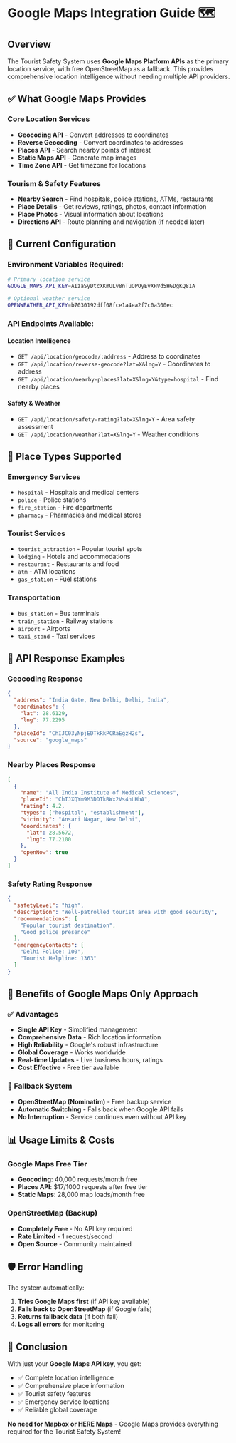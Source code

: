 # Google Maps Integration Guide 🗺️

## Overview
The Tourist Safety System uses **Google Maps Platform APIs** as the primary location service, with free OpenStreetMap as a fallback. This provides comprehensive location intelligence without needing multiple API providers.

## ✅ What Google Maps Provides

### **Core Location Services**
- **Geocoding API** - Convert addresses to coordinates
- **Reverse Geocoding** - Convert coordinates to addresses
- **Places API** - Search nearby points of interest
- **Static Maps API** - Generate map images
- **Time Zone API** - Get timezone for locations

### **Tourism & Safety Features**
- **Nearby Search** - Find hospitals, police stations, ATMs, restaurants
- **Place Details** - Get reviews, ratings, photos, contact information
- **Place Photos** - Visual information about locations
- **Directions API** - Route planning and navigation (if needed later)

## 🔧 Current Configuration

### Environment Variables Required:
```bash
# Primary location service
GOOGLE_MAPS_API_KEY=AIzaSyDtcXKmULv8nTuOPOyEvXHVd5HGDgKQ81A

# Optional weather service
OPENWEATHER_API_KEY=b7030192dff08fce1a4ea2f7c0a300ec
```

### API Endpoints Available:

#### **Location Intelligence**
- `GET /api/location/geocode/:address` - Address to coordinates
- `GET /api/location/reverse-geocode?lat=X&lng=Y` - Coordinates to address
- `GET /api/location/nearby-places?lat=X&lng=Y&type=hospital` - Find nearby places

#### **Safety & Weather**
- `GET /api/location/safety-rating?lat=X&lng=Y` - Area safety assessment
- `GET /api/location/weather?lat=X&lng=Y` - Weather conditions

## 🏥 Place Types Supported

### **Emergency Services**
- `hospital` - Hospitals and medical centers
- `police` - Police stations
- `fire_station` - Fire departments
- `pharmacy` - Pharmacies and medical stores

### **Tourist Services**
- `tourist_attraction` - Popular tourist spots
- `lodging` - Hotels and accommodations
- `restaurant` - Restaurants and food
- `atm` - ATM locations
- `gas_station` - Fuel stations

### **Transportation**
- `bus_station` - Bus terminals
- `train_station` - Railway stations
- `airport` - Airports
- `taxi_stand` - Taxi services

## 📱 API Response Examples

### **Geocoding Response**
```json
{
  "address": "India Gate, New Delhi, Delhi, India",
  "coordinates": {
    "lat": 28.6129,
    "lng": 77.2295
  },
  "placeId": "ChIJC03yNpjEDTkRkPCRaEgzH2s",
  "source": "google_maps"
}
```

### **Nearby Places Response**
```json
[
  {
    "name": "All India Institute of Medical Sciences",
    "placeId": "ChIJXQYm9M3DDTkRWx2Vs4hLHbA",
    "rating": 4.2,
    "types": ["hospital", "establishment"],
    "vicinity": "Ansari Nagar, New Delhi",
    "coordinates": {
      "lat": 28.5672,
      "lng": 77.2100
    },
    "openNow": true
  }
]
```

### **Safety Rating Response**
```json
{
  "safetyLevel": "high",
  "description": "Well-patrolled tourist area with good security",
  "recommendations": [
    "Popular tourist destination",
    "Good police presence"
  ],
  "emergencyContacts": [
    "Delhi Police: 100",
    "Tourist Helpline: 1363"
  ]
}
```

## 🚀 Benefits of Google Maps Only Approach

### **✅ Advantages**
- **Single API Key** - Simplified management
- **Comprehensive Data** - Rich location information
- **High Reliability** - Google's robust infrastructure
- **Global Coverage** - Works worldwide
- **Real-time Updates** - Live business hours, ratings
- **Cost Effective** - Free tier available

### **🔄 Fallback System**
- **OpenStreetMap (Nominatim)** - Free backup service
- **Automatic Switching** - Falls back when Google API fails
- **No Interruption** - Service continues even without API key

## 📊 Usage Limits & Costs

### **Google Maps Free Tier**
- **Geocoding**: 40,000 requests/month free
- **Places API**: $17/1000 requests after free tier
- **Static Maps**: 28,000 map loads/month free

### **OpenStreetMap (Backup)**
- **Completely Free** - No API key required
- **Rate Limited** - 1 request/second
- **Open Source** - Community maintained

## 🛡️ Error Handling

The system automatically:
1. **Tries Google Maps first** (if API key available)
2. **Falls back to OpenStreetMap** (if Google fails)
3. **Returns fallback data** (if both fail)
4. **Logs all errors** for monitoring

## 🎯 Conclusion

With just your **Google Maps API key**, you get:
- ✅ Complete location intelligence
- ✅ Comprehensive place information
- ✅ Tourist safety features
- ✅ Emergency service locations
- ✅ Reliable global coverage

**No need for Mapbox or HERE Maps** - Google Maps provides everything required for the Tourist Safety System!
